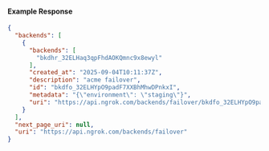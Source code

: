 <!-- Code generated for API Clients. DO NOT EDIT. -->

#### Example Response

```json
{
  "backends": [
    {
      "backends": [
        "bkdhr_32ELHaq3qpFhdAOKQmnc9x8ewyl"
      ],
      "created_at": "2025-09-04T10:11:37Z",
      "description": "acme failover",
      "id": "bkdfo_32ELHYpO9padF7XXBhMhwDPnkxI",
      "metadata": "{\"environment\": \"staging\"}",
      "uri": "https://api.ngrok.com/backends/failover/bkdfo_32ELHYpO9padF7XXBhMhwDPnkxI"
    }
  ],
  "next_page_uri": null,
  "uri": "https://api.ngrok.com/backends/failover"
}
```
